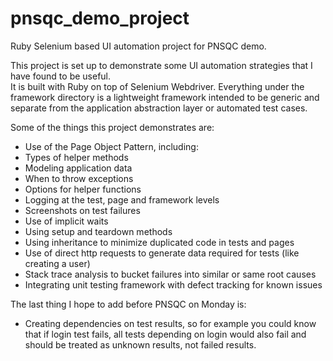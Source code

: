 # pnsqc_demo_project
Ruby Selenium based UI automation project for PNSQC demo.

This project is set up to demonstrate some UI automation strategies that I have found to be useful.  
It is built with Ruby on top of Selenium Webdriver.  Everything under the framework directory is a 
lightweight framework intended to be generic and separate from the application abstraction layer
or automated test cases.

Some of the things this project demonstrates are:
 - Use of the Page Object Pattern, including:
  - Types of helper methods
  - Modeling application data
  - When to throw exceptions
  - Options for helper functions
 - Logging at the test, page and framework levels
 - Screenshots on test failures
 - Use of implicit waits
 - Using setup and teardown methods
 - Using inheritance to minimize duplicated code in tests and pages
 - Use of direct http requests to generate data required for tests (like creating a user)
 - Stack trace analysis to bucket failures into similar or same root causes
 - Integrating unit testing framework with defect tracking for known issues

The last thing I hope to add before PNSQC on Monday is:

 - Creating dependencies on test results, so for example you could know that if login test fails, all 
   tests depending on login would also fail and should be treated as unknown results, not failed results.
